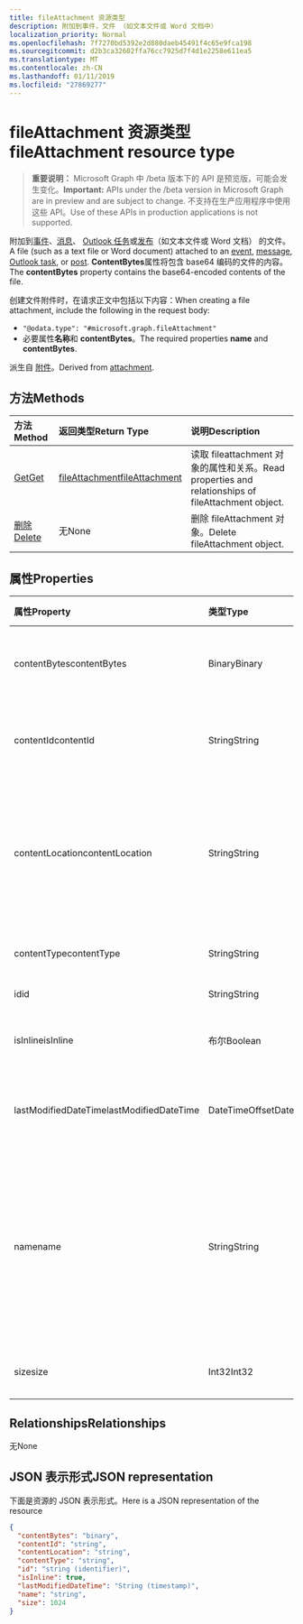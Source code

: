 ```yaml
---
title: fileAttachment 资源类型
description: 附加到事件，文件 （如文本文件或 Word 文档中）
localization_priority: Normal
ms.openlocfilehash: 7f7270bd5392e2d880daeb45491f4c65e9fca198
ms.sourcegitcommit: d2b3ca32602ffa76cc7925d7f4d1e2258e611ea5
ms.translationtype: MT
ms.contentlocale: zh-CN
ms.lasthandoff: 01/11/2019
ms.locfileid: "27869277"
---
```

# <a name="fileattachment-resource-type"></a><span data-ttu-id="d941f-103">fileAttachment 资源类型</span><span class="sxs-lookup"><span data-stu-id="d941f-103">fileAttachment resource type</span></span>

> <span data-ttu-id="d941f-104">**重要说明：** Microsoft Graph 中 /beta 版本下的 API 是预览版，可能会发生变化。</span><span class="sxs-lookup"><span data-stu-id="d941f-104">**Important:** APIs under the /beta version in Microsoft Graph are in preview and are subject to change.</span></span> <span data-ttu-id="d941f-105">不支持在生产应用程序中使用这些 API。</span><span class="sxs-lookup"><span data-stu-id="d941f-105">Use of these APIs in production applications is not supported.</span></span>

<span data-ttu-id="d941f-106">附加到[事件](../resources/event.md)、[消息](../resources/message.md)、 [Outlook 任务](../resources/outlooktask.md)或[发布](../resources/post.md)（如文本文件或 Word 文档） 的文件。</span><span class="sxs-lookup"><span data-stu-id="d941f-106">A file (such as a text file or Word document) attached to an [event](../resources/event.md), [message](../resources/message.md), [Outlook task](../resources/outlooktask.md), or [post](../resources/post.md).</span></span> <span data-ttu-id="d941f-107">**ContentBytes**属性将包含 base64 编码的文件的内容。</span><span class="sxs-lookup"><span data-stu-id="d941f-107">The  **contentBytes** property contains the base64-encoded contents of the file.</span></span>  

<span data-ttu-id="d941f-108">创建文件附件时，在请求正文中包括以下内容：</span><span class="sxs-lookup"><span data-stu-id="d941f-108">When creating a file attachment, include the following in the request body:</span></span>

* `"@odata.type": "#microsoft.graph.fileAttachment"`
* <span data-ttu-id="d941f-109">必要属性**名称**和 **contentBytes**。</span><span class="sxs-lookup"><span data-stu-id="d941f-109">The required properties **name** and **contentBytes**.</span></span>

<span data-ttu-id="d941f-110">派生自 [附件](attachment.md)。</span><span class="sxs-lookup"><span data-stu-id="d941f-110">Derived from [attachment](attachment.md).</span></span>

## <a name="methods"></a><span data-ttu-id="d941f-111">方法</span><span class="sxs-lookup"><span data-stu-id="d941f-111">Methods</span></span>

| <span data-ttu-id="d941f-112">方法</span><span class="sxs-lookup"><span data-stu-id="d941f-112">Method</span></span>       | <span data-ttu-id="d941f-113">返回类型</span><span class="sxs-lookup"><span data-stu-id="d941f-113">Return Type</span></span>  |<span data-ttu-id="d941f-114">说明</span><span class="sxs-lookup"><span data-stu-id="d941f-114">Description</span></span>|
|:---------------|:--------|:----------|
|[<span data-ttu-id="d941f-115">Get</span><span class="sxs-lookup"><span data-stu-id="d941f-115">Get</span></span>](../api/attachment-get.md) | [<span data-ttu-id="d941f-116">fileAttachment</span><span class="sxs-lookup"><span data-stu-id="d941f-116">fileAttachment</span></span>](fileattachment.md) |<span data-ttu-id="d941f-117">读取 fileattachment 对象的属性和关系。</span><span class="sxs-lookup"><span data-stu-id="d941f-117">Read properties and relationships of fileAttachment object.</span></span>|
|[<span data-ttu-id="d941f-118">删除</span><span class="sxs-lookup"><span data-stu-id="d941f-118">Delete</span></span>](../api/attachment-delete.md) | <span data-ttu-id="d941f-119">无</span><span class="sxs-lookup"><span data-stu-id="d941f-119">None</span></span> |<span data-ttu-id="d941f-120">删除 fileAttachment 对象。</span><span class="sxs-lookup"><span data-stu-id="d941f-120">Delete fileAttachment object.</span></span> |

## <a name="properties"></a><span data-ttu-id="d941f-121">属性</span><span class="sxs-lookup"><span data-stu-id="d941f-121">Properties</span></span>
| <span data-ttu-id="d941f-122">属性</span><span class="sxs-lookup"><span data-stu-id="d941f-122">Property</span></span>     | <span data-ttu-id="d941f-123">类型</span><span class="sxs-lookup"><span data-stu-id="d941f-123">Type</span></span>   |<span data-ttu-id="d941f-124">说明</span><span class="sxs-lookup"><span data-stu-id="d941f-124">Description</span></span>|
|:---------------|:--------|:----------|
|<span data-ttu-id="d941f-125">contentBytes</span><span class="sxs-lookup"><span data-stu-id="d941f-125">contentBytes</span></span>|<span data-ttu-id="d941f-126">Binary</span><span class="sxs-lookup"><span data-stu-id="d941f-126">Binary</span></span>|<span data-ttu-id="d941f-127">文件的 Base64 编码内容。</span><span class="sxs-lookup"><span data-stu-id="d941f-127">The base64-encoded contents of the file.</span></span>|
|<span data-ttu-id="d941f-128">contentId</span><span class="sxs-lookup"><span data-stu-id="d941f-128">contentId</span></span>|<span data-ttu-id="d941f-129">String</span><span class="sxs-lookup"><span data-stu-id="d941f-129">String</span></span>|<span data-ttu-id="d941f-130">获取 Exchange 存储中的附件 ID。</span><span class="sxs-lookup"><span data-stu-id="d941f-130">The ID of the attachment in the Exchange store.</span></span>|
|<span data-ttu-id="d941f-131">contentLocation</span><span class="sxs-lookup"><span data-stu-id="d941f-131">contentLocation</span></span>|<span data-ttu-id="d941f-132">String</span><span class="sxs-lookup"><span data-stu-id="d941f-132">String</span></span>|<span data-ttu-id="d941f-133">对应于附件内容所在位置的统一资源标识符 (URI)。</span><span class="sxs-lookup"><span data-stu-id="d941f-133">The Uniform Resource Identifier (URI) that corresponds to the location of the content of the attachment.</span></span>|
|<span data-ttu-id="d941f-134">contentType</span><span class="sxs-lookup"><span data-stu-id="d941f-134">contentType</span></span>|<span data-ttu-id="d941f-135">String</span><span class="sxs-lookup"><span data-stu-id="d941f-135">String</span></span>|<span data-ttu-id="d941f-136">附件的内容类型。</span><span class="sxs-lookup"><span data-stu-id="d941f-136">The content type of the attachment.</span></span>|
|<span data-ttu-id="d941f-137">id</span><span class="sxs-lookup"><span data-stu-id="d941f-137">id</span></span>|<span data-ttu-id="d941f-138">String</span><span class="sxs-lookup"><span data-stu-id="d941f-138">String</span></span>|<span data-ttu-id="d941f-139">附件 ID。</span><span class="sxs-lookup"><span data-stu-id="d941f-139">The attachment ID.</span></span>|
|<span data-ttu-id="d941f-140">isInline</span><span class="sxs-lookup"><span data-stu-id="d941f-140">isInline</span></span>|<span data-ttu-id="d941f-141">布尔</span><span class="sxs-lookup"><span data-stu-id="d941f-141">Boolean</span></span>|<span data-ttu-id="d941f-142">如果是内嵌附件则设置为 true。</span><span class="sxs-lookup"><span data-stu-id="d941f-142">Set to true if this is an inline attachment.</span></span>|
|<span data-ttu-id="d941f-143">lastModifiedDateTime</span><span class="sxs-lookup"><span data-stu-id="d941f-143">lastModifiedDateTime</span></span>|<span data-ttu-id="d941f-144">DateTimeOffset</span><span class="sxs-lookup"><span data-stu-id="d941f-144">DateTimeOffset</span></span>|<span data-ttu-id="d941f-145">上次修改附件的日期和时间。</span><span class="sxs-lookup"><span data-stu-id="d941f-145">The date and time when the attachment was last modified.</span></span>|
|<span data-ttu-id="d941f-146">name</span><span class="sxs-lookup"><span data-stu-id="d941f-146">name</span></span>|<span data-ttu-id="d941f-147">String</span><span class="sxs-lookup"><span data-stu-id="d941f-147">String</span></span>|<span data-ttu-id="d941f-148">表示显示在表示嵌入的附件的图标下方的文本的名称。该名称不必是实际的文件名。</span><span class="sxs-lookup"><span data-stu-id="d941f-148">The name representing the text that is displayed below the icon representing the embedded attachment.This does not need to be the actual file name.</span></span>|
|<span data-ttu-id="d941f-149">size</span><span class="sxs-lookup"><span data-stu-id="d941f-149">size</span></span>|<span data-ttu-id="d941f-150">Int32</span><span class="sxs-lookup"><span data-stu-id="d941f-150">Int32</span></span>|<span data-ttu-id="d941f-151">附件大小，以字节为单位。</span><span class="sxs-lookup"><span data-stu-id="d941f-151">The size in bytes of the attachment.</span></span>|

## <a name="relationships"></a><span data-ttu-id="d941f-152">Relationships</span><span class="sxs-lookup"><span data-stu-id="d941f-152">Relationships</span></span>
<span data-ttu-id="d941f-153">无</span><span class="sxs-lookup"><span data-stu-id="d941f-153">None</span></span>


## <a name="json-representation"></a><span data-ttu-id="d941f-154">JSON 表示形式</span><span class="sxs-lookup"><span data-stu-id="d941f-154">JSON representation</span></span>

<span data-ttu-id="d941f-155">下面是资源的 JSON 表示形式。</span><span class="sxs-lookup"><span data-stu-id="d941f-155">Here is a JSON representation of the resource</span></span>

<!-- {
  "blockType": "resource",
  "optionalProperties": [

  ],
  "@odata.type": "microsoft.graph.fileAttachment"
}-->

```json
{
  "contentBytes": "binary",
  "contentId": "string",
  "contentLocation": "string",
  "contentType": "string",
  "id": "string (identifier)",
  "isInline": true,
  "lastModifiedDateTime": "String (timestamp)",
  "name": "string",
  "size": 1024
}

```

<!-- uuid: 8fcb5dbc-d5aa-4681-8e31-b001d5168d79
2015-10-25 14:57:30 UTC -->
<!-- {
  "type": "#page.annotation",
  "description": "fileAttachment resource",
  "keywords": "",
  "section": "documentation",
  "tocPath": ""
}-->
